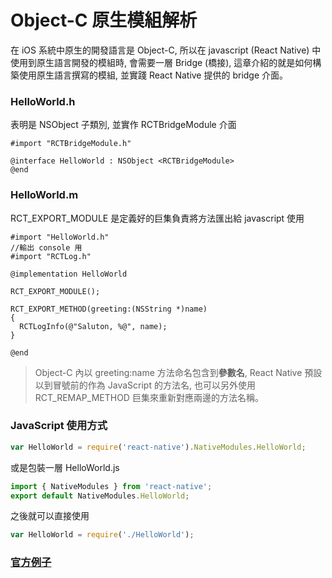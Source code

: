 # Object-C 原生模組解析

在 iOS 系統中原生的開發語言是 Object-C, 所以在 javascript (React Native) 中使用到原生語言開發的模組時, 會需要一層 Bridge (橋接), 這章介紹的就是如何構築使用原生語言撰寫的模組, 並實踐 React Native 提供的 bridge 介面。

### HelloWorld.h
表明是 NSObject 子類別, 並實作 RCTBridgeModule 介面
```objc
#import "RCTBridgeModule.h"

@interface HelloWorld : NSObject <RCTBridgeModule>
@end
```

### HelloWorld.m
RCT_EXPORT_MODULE 是定義好的巨集負責將方法匯出給 javascript 使用
```objc
#import "HelloWorld.h"
//輸出 console 用
#import "RCTLog.h" 

@implementation HelloWorld

RCT_EXPORT_MODULE();

RCT_EXPORT_METHOD(greeting:(NSString *)name)
{
  RCTLogInfo(@"Saluton, %@", name);
}

@end
```
> Object-C 內以 greeting:name 方法命名包含到**參數名**, React Native 預設以到冒號前的作為 JavaScript 的方法名, 也可以另外使用 RCT_REMAP_METHOD 巨集來重新對應兩邊的方法名稱。

### JavaScript 使用方式
```javascript
var HelloWorld = require('react-native').NativeModules.HelloWorld;
```

或是包裝一層 HelloWorld.js
```javascript
import { NativeModules } from 'react-native';
export default NativeModules.HelloWorld;
```

之後就可以直接使用
```javascript
var HelloWorld = require('./HelloWorld');
```

### [官方例子](http://reactnative.cn/docs/0.36/native-component-ios.html)
